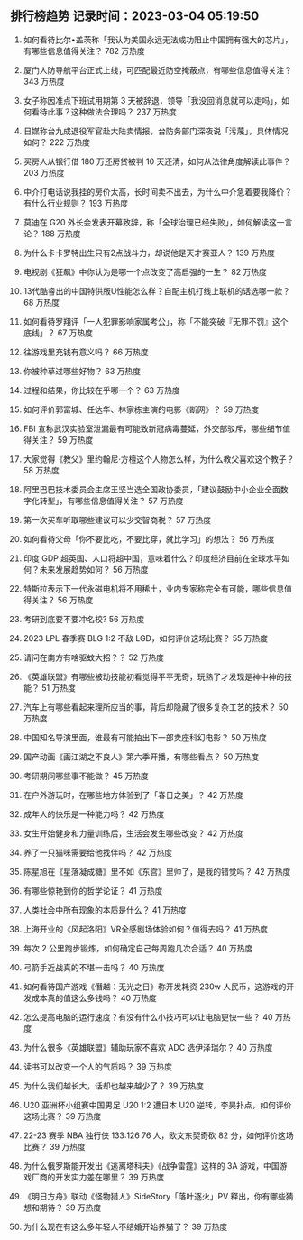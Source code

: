 
## 排行榜趋势 记录时间：2023-03-04 05:19:50
  
  1. 如何看待比尔•盖茨称「我认为美国永远无法成功阻止中国拥有强大的芯片」，有哪些信息值得关注？ 782 万热度
    
  2. 厦门人防导航平台正式上线，可匹配最近防空掩蔽点，有哪些信息值得关注？ 343 万热度
    
  3. 女子称因准点下班试用期第 3 天被辞退，领导「我没回消息就可以走吗」，如何看待此事？这种做法合理吗？ 237 万热度
    
  4. 日媒称台九成退役军官赴大陆卖情报，台防务部门深夜说「污蔑」，具体情况如何？ 222 万热度
    
  5. 买房人从银行借 180 万还房贷被判 10 天还清，如何从法律角度解读此事件？ 203 万热度
    
  6. 中介打电话说我挂的房价太高，长时间卖不出去，为什么中介急着要我降价？有什么行业规则？ 193 万热度
    
  7. 莫迪在 G20 外长会发表开幕致辞，称「全球治理已经失败」，如何解读这一言论？ 188 万热度
    
  8. 为什么卡卡罗特出生只有2点战斗力，却说他是天才赛亚人？ 139 万热度
    
  9. 电视剧《狂飙》中你认为是哪一个点改变了高启强的一生？ 82 万热度
    
  10. 13代酷睿出的中国特供版U性能怎么样？自配主机打线上联机的话选哪一款？ 68 万热度
    
  11. 如何看待罗翔评「一人犯罪影响家属考公」，称「不能突破『无罪不罚』这个底线」？ 67 万热度
    
  12. 往游戏里充钱有意义吗？ 66 万热度
    
  13. 你被种草过哪些好物？ 63 万热度
    
  14. 过程和结果，你比较在乎哪一个？ 63 万热度
    
  15. 如何评价郭富城、任达华、林家栋主演的电影《断网》？ 59 万热度
    
  16. FBI 宣称武汉实验室泄漏最有可能致新冠病毒蔓延，外交部驳斥，哪些细节值得关注？ 59 万热度
    
  17. 大家觉得《教父》里约翰尼·方檀这个人物怎么样，为什么教父喜欢这个教子？ 58 万热度
    
  18. 阿里巴巴技术委员会主席王坚当选全国政协委员，「建议鼓励中小企业全面数字化转型」，有哪些信息值得关注？ 57 万热度
    
  19. 第一次买车听取哪些建议可以少交智商税？ 57 万热度
    
  20. 如何看待父母「你不要比吃，不要比穿，就比学习」的想法？ 56 万热度
    
  21. 印度 GDP 超英国、人口将超中国，意味着什么？印度经济目前在全球水平如何？未来发展趋势如何？ 56 万热度
    
  22. 特斯拉表示下一代永磁电机将不用稀土，业内专家称完全有可能，哪些信息值得关注？ 56 万热度
    
  23. 考研到底要不要冲名校? 56 万热度
    
  24. 2023 LPL 春季赛 BLG 1:2 不敌 LGD，如何评价这场比赛？ 55 万热度
    
  25. 请问在南方有啥驱蚊大招？？ 52 万热度
    
  26. 《英雄联盟》有哪些被动技能初看觉得平平无奇，玩熟了才发现是神中神的技能？ 51 万热度
    
  27. 汽车上有哪些看起来理所应当的事，背后却隐藏了很多复杂工艺的技术？ 50 万热度
    
  28. 中国知名导演里面，谁最有可能拍出下一部卖座科幻电影？ 50 万热度
    
  29. 国产动画《画江湖之不良人》第六季开播，有哪些看点？ 50 万热度
    
  30. 考研期间哪些事不能做？ 45 万热度
    
  31. 在户外游玩时，在哪些地方体验到了「春日之美」？ 42 万热度
    
  32. 成年人的快乐是一种能力吗？ 42 万热度
    
  33. 女生开始健身和力量训练后，生活会发生哪些改变？ 42 万热度
    
  34. 养了一只猫咪需要给他找伴吗？ 42 万热度
    
  35. 陈星旭在《星落凝成糖》里不如《东宫》里帅了，是我的错觉吗？ 42 万热度
    
  36. 有哪些惊艳到你的哲学论证？ 41 万热度
    
  37. 人类社会中所有现象的本质是什么？ 41 万热度
    
  38. 上海开业的《风起洛阳》VR全感剧场体验如何？值得去吗？ 41 万热度
    
  39. 每次 2 公里跑步锻炼，如何确定自己每周跑几次合适？ 40 万热度
    
  40. 弓箭手近战真的不堪一击吗？ 40 万热度
    
  41. 如何看待国产游戏《僭越：无光之日》称开发耗资 230w 人民币，这游戏的开发成本真的值这么多钱吗？ 40 万热度
    
  42. 怎么提高电脑的运行速度？有没有什么小技巧可以让电脑更快一些？ 40 万热度
    
  43. 为什么很多《英雄联盟》辅助玩家不喜欢 ADC 选伊泽瑞尔？ 40 万热度
    
  44. 读书可以改变一个人的气质吗？ 39 万热度
    
  45. 为什么我们越长大，话却也越来越少了？ 39 万热度
    
  46. U20 亚洲杯小组赛中国男足 U20 1:2 遭日本 U20 逆转，李昊扑点，如何评价这场比赛？ 39 万热度
    
  47. 22-23 赛季 NBA 独行侠 133:126 76 人，欧文东契奇砍 82 分，如何评价这场比赛？ 39 万热度
    
  48. 为什么俄罗斯能开发出《逃离塔科夫》《战争雷霆》这样的 3A 游戏，中国游戏厂商的开发实力差在哪里？ 39 万热度
    
  49. 《明日方舟》联动《怪物猎人》SideStory「落叶逐火」PV 释出，你有哪些猜想和期待？ 39 万热度
    
  50. 为什么现在有这么多年轻人不结婚开始养猫了？ 39 万热度
    